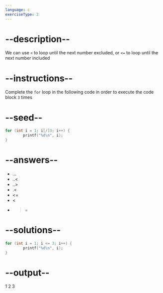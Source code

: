```yaml
---
language: c
exerciseType: 2
---
```


# --description--

We can use `<` to loop until the next number excluded, or `<=` to loop until the next number included

# --instructions--

Complete the `for` loop in the following code in order to execute the code block `3` times

# --seed--

```c
for (int i = 1; i[/]3; i++) {
        printf("%d\n", i);
}
```

# --answers--

-  ... 
-  ..< 
-  ..> 
-  .< 
-  <= 
-  < 
-  >= 

# --solutions--

```c
for (int i = 1; i <= 3; i++) {
        printf("%d\n", i);
}
```

# --output--

1
2
3
